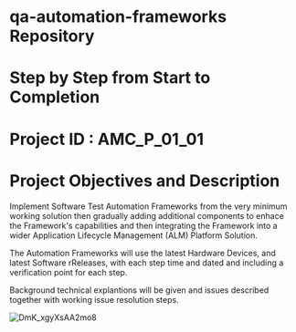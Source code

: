 # qa-automation-frameworks Repository

# Step by Step from Start to Completion


# Project ID : AMC_P_01_01

# Project Objectives and Description

Implement Software Test Automation Frameworks from the very minimum working solution then gradually adding additional components to enhace the Framework's capabilities and then integrating the Framework into a wider Application Lifecycle Management (ALM) Platform Solution.

The Automation Frameworks will use the latest Hardware Devices, and latest Software rReleases, with each step time and dated and including a verification point for each step.

Background technical explantions will be given and issues described together with working issue resolution steps.

![DmK_xgyXsAA2mo8](https://user-images.githubusercontent.com/110780148/183311602-23415e22-5201-4194-8dcc-dec7570d8a5b.jpeg)
